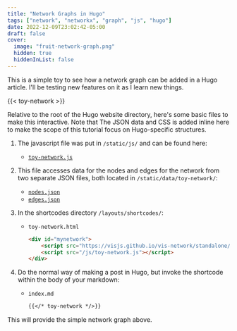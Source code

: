 ```yaml
---
title: "Network Graphs in Hugo"
tags: ["network", "networkx", "graph", "js", "hugo"]
date: 2022-12-09T23:02:42-05:00
draft: false
cover:
  image: "fruit-network-graph.png"
  hidden: true
  hiddenInList: false
---
```


This is a simple toy to see how a network graph can be added in a Hugo article.  I'll be testing new features on it as I learn new things.

{{< toy-network >}}

Relative to the root of the Hugo website directory, here's some basic files to make this interactive.
Note that The JSON data and CSS is added inline here to make the scope of this tutorial focus on Hugo-specific structures.

1. The javascript file was put in `/static/js/` and can be found here: 
    - [`toy-network.js`](/js/toy-network.js)

2. This file accesses data for the nodes and edges for the network from two separate JSON files, both located in `/static/data/toy-network/`: 
    - [`nodes.json`](/data/toy-network/nodes.json)
    - [`edges.json`](/data/toy-network/edges.json)

3. In the shortcodes directory `/layouts/shortcodes/`:
    - `toy-network.html` 
        ``` html
        <div id="mynetwork">
            <script src="https://visjs.github.io/vis-network/standalone/umd/vis-network.min.js"></script>
            <script src="/js/toy-network.js"></script>
        </div>
        ```

4. Do the normal way of making a post in Hugo, but invoke the shortcode within the body of your markdown:
    - `index.md`
        ``` markdown
        {{</* toy-network */>}}
        ```
This will provide the simple network graph above.









